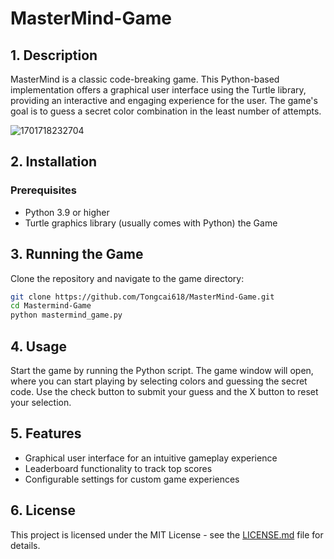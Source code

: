 # MasterMind-Game

## 1. Description

MasterMind is a classic code-breaking game. This Python-based implementation offers a graphical user interface using the Turtle library, providing an interactive and engaging experience for the user. The game's goal is to guess a secret color combination in the least number of attempts.

![1701718232704](image/README/1701718232704.png)

## 2. Installation

### Prerequisites

- Python 3.9 or higher
- Turtle graphics library (usually comes with Python) the Game

## 3. Running the Game

Clone the repository and navigate to the game directory:

```bash
git clone https://github.com/Tongcai618/MasterMind-Game.git
cd Mastermind-Game
python mastermind_game.py
```

## 4. Usage

Start the game by running the Python script. The game window will open, where you can start playing by selecting colors and guessing the secret code. Use the check button to submit your guess and the X button to reset your selection.

## 5. Features

- Graphical user interface for an intuitive gameplay experience
- Leaderboard functionality to track top scores
- Configurable settings for custom game experiences

## 6. License

This project is licensed under the MIT License - see the [LICENSE.md](LICENSE.md) file for details.
